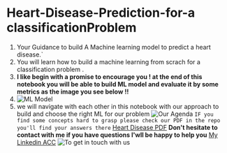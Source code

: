 # Heart-Disease-Prediction-for-a classificationProblem
1. Your Guidance to build A Machine learning model to predict a heart disease.`
2. You will learn how to build a machine learning from scrach for a classification problem .
3. **I like begin with a promise to encourage you ! at the end of this notebook you will be able to build ML model and evaluate it by some metrics as the image you see below !!**
4. ![ML Model](https://raw.githubusercontent.com/khaledshakerrr/heart-disease-Prediction/main/images/your%20achievement%20looklike.png)
5. we will navigate with each other in this notebook with our approach to build and choose the right ML for our problem
   ![Our Agenda](https://raw.githubusercontent.com/khaledshakerrr/heart-disease-Prediction/main/images/Agenda.png)
`IF you find some concepts hard to grasp please check our PDF in the repo you'll find your answers there` [Heart Disease PDF](Predicting-heart-disease-presentation.pdf)
   **Don't hesitate to contact with me if you have questions I'wll be happy to help you** [My Linkedin ACC](https://www.linkedin.com/in/khaledshakerrr/)
   ![To get in touch with us](https://raw.githubusercontent.com/khaledshakerrr/heart-disease-Prediction/main/images/get%20in%20touch.png)
